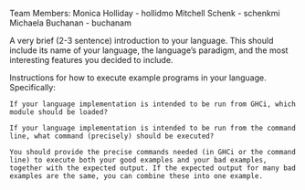 Team Members:
Monica Holliday - hollidmo
Mitchell Schenk - schenkmi
Michaela Buchanan - buchanam

A very brief (2-3 sentence) introduction to your language. This should include its name of your language, the language’s paradigm, and the most interesting features you decided to include.

Instructions for how to execute example programs in your language. Specifically:

    If your language implementation is intended to be run from GHCi, which module should be loaded?

    If your language implementation is intended to be run from the command line, what command (precisely) should be executed?

    You should provide the precise commands needed (in GHCi or the command line) to execute both your good examples and your bad examples, together with the expected output. If the expected output for many bad examples are the same, you can combine these into one example.
